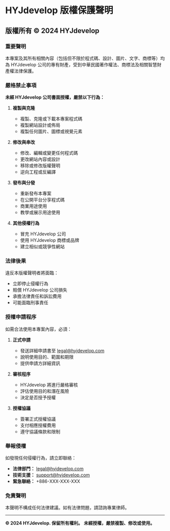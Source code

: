 # HYJdevelop 版權保護聲明

## 版權所有 © 2024 HYJdevelop

### 重要聲明
本專案及其所有相關內容（包括但不限於程式碼、設計、圖片、文字、商標等）均為 HYJdevelop 公司的專有財產，受到中華民國著作權法、商標法及相關智慧財產權法律保護。

### 嚴格禁止事項
**未經 HYJdevelop 公司書面授權，嚴禁以下行為：**

1. **複製與克隆**
   - 複製、克隆或下載本專案程式碼
   - 複製網站設計或佈局
   - 複製任何圖片、圖標或視覺元素

2. **修改與串改**
   - 修改、編輯或變更任何程式碼
   - 更改網站內容或設計
   - 移除或修改版權聲明
   - 逆向工程或反編譯

3. **發布與分發**
   - 重新發布本專案
   - 在公開平台分享程式碼
   - 商業用途使用
   - 教學或展示用途使用

4. **其他侵權行為**
   - 冒充 HYJdevelop 公司
   - 使用 HYJdevelop 商標或品牌
   - 建立相似或競爭性網站

### 法律後果
違反本版權聲明者將面臨：
- 立即停止侵權行為
- 賠償 HYJdevelop 公司損失
- 承擔法律責任和訴訟費用
- 可能面臨刑事責任

### 授權申請程序
如需合法使用本專案內容，必須：

1. **正式申請**
   - 發送詳細申請書至 legal@hyjdevelop.com
   - 說明使用目的、範圍和期限
   - 提供申請方詳細資訊

2. **審核程序**
   - HYJdevelop 將進行嚴格審核
   - 評估使用目的和潛在風險
   - 決定是否授予授權

3. **授權協議**
   - 簽署正式授權協議
   - 支付相應授權費用
   - 遵守協議條款和限制

### 舉報侵權
如發現任何侵權行為，請立即聯絡：

- **法律部門：** legal@hyjdevelop.com
- **技術支援：** support@hyjdevelop.com
- **緊急聯絡：** +886-XXX-XXX-XXX

### 免責聲明
本聲明不構成任何法律建議。如有法律問題，請諮詢專業律師。

---

**© 2024 HYJdevelop. 保留所有權利。**
**未經授權，嚴禁複製、修改或使用。**
